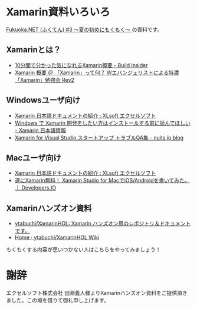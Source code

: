 # Xamarin資料いろいろ
[Fukuoka.NET (ふくてん) #3 ～夏の初めにもくもく～ ](https://fukuten.doorkeeper.jp/events/48755) の資料です。

## Xamarinとは？
* [10分間で分かった気になれるXamarin概要 - Build Insider](http://www.buildinsider.net/mobile/xamarin/01)
* [Xamarin 概要 ＠ 「Xamarin」って何？ Wエバンジェリストによる特濃「Xamarin」勉強会 Rev2](http://www.slideshare.net/ytabuchi/xamarin-20140930-sansan?ref=http://www.buildinsider.net/mobile/xamarin/01)

## Windowsユーザ向け
* [Xamarin 日本語ドキュメントの紹介 : XLsoft エクセルソフト](https://www.xlsoft.com/jp/products/xamarin/documents.html)
* [Windows で Xamarin 開発をしたい方はインストールする前に読んでほしい - Xamarin 日本語情報](http://ytabuchi.hatenablog.com/entry/2016/04/05/142525)
* [Xamarin for Visual Studio スタートアップ トラブルQA集 - nuits.jp blog](http://nuits.hatenadiary.jp/entry/2016/04/07/215641)

## Macユーザ向け
* [Xamarin 日本語ドキュメントの紹介 : XLsoft エクセルソフト](https://www.xlsoft.com/jp/products/xamarin/documents.html)
* [遂にXamarin無料！ Xamarin Studio for MacでiOS/Androidを書いてみた。 ｜ Developers.IO](http://dev.classmethod.jp/smartphone/xamarin-studio-free/)

## Xamarinハンズオン資料
* [ytabuchi/XamarinHOL: Xamarin ハンズオン用のレポジトリ＆ドキュメントです。](https://github.com/ytabuchi/XamarinHOL)
* [Home · ytabuchi/XamarinHOL Wiki](https://github.com/ytabuchi/XamarinHOL/wiki)

もくもくする内容が思いつかない人はこちらをやってみましょう！


# 謝辞
エクセルソフト株式会社 田淵義人様よりXamarinハンズオン資料をご提供頂きました。この場を借りて御礼申し上げます。
